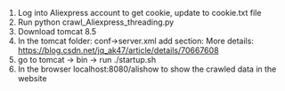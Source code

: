 1. Log into Aliexpress account to get cookie, update to cookie.txt file
2. Run python crawl_Aliexpress_threading.py
3. Download tomcat 8.5
4. In the tomcat folder: conf->server.xml add section:
 <Context path="/alishow" docBase="/Users/apple/Desktop/Alishow/Web" debug="0" privileged="true" reloadable="true"></Context>
 More details: https://blog.csdn.net/jq_ak47/article/details/70667608
5. go to tomcat -> bin -> run ./startup.sh
6. In the browser localhost:8080/alishow to show the crawled data in the website
